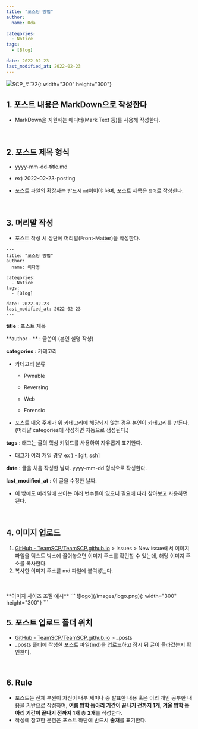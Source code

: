 ```yaml
---
title: "포스팅 방법"
author:
  name: 0da

categories:
  - Notice
tags:
  - [Blog] 

date: 2022-02-23
last_modified_at: 2022-02-23
---
```


![SCP_로고2](https://user-images.githubusercontent.com/40850499/155840616-9495ecf5-5d3c-4027-ae17-6354a8b3026d.jpg){: width="300" height="300"}

## 1. 포스트 내용은 MarkDown으로 작성한다

- MarkDown을 지원하는 에디터(Mark Text 등)를 사용해 작성한다.

<br>

## 2. 포스트 제목 형식

- yyyy-mm-dd-title.md
  
- ex) 2022-02-23-posting
  
- 포스트 파일의 확장자는 반드시 `md`이어야 하며, 포스트 제목은 `영어`로 작성한다.

<br>

## 3. 머리말 작성

- 포스트 작성 시 상단에 머리말(Front-Matter)을 작성한다.

```
---
title: "포스팅 방법"
author:
  name: 이다영

categories:
  - Notice
tags:
  - [Blog] 

date: 2022-02-23
last_modified_at: 2022-02-23
---
```

**title** : 포스트 제목

**author - ** : 글쓴이 (본인 실명 작성)

**categories** : 카테고리

- 카테고리 분류
  
  - Pwnable
    
  - Reversing
    
  - Web
    
  - Forensic
    
- 포스트 내용 주제가 위 카테고리에 해당되지 않는 경우 본인이 카테고리를 만든다. (머리말 categories에 작성하면 자동으로 생성된다.)

**tags** : 태그는 글의 핵심 키워드를 사용하여 자유롭게 표기한다.

- 태그가 여러 개일 경우 ex ) - [git, ssh]

**date** : 글을 처음 작성한 날짜. yyyy-mm-dd 형식으로 작성한다.

**last_modified_at** : 이 글을 수정한 날짜.
<br>
- 이 밖에도 머리말에 쓰이는 여러 변수들이 있으니 필요에 따라 찾아보고 사용하면 된다.

<br>

## 4. 이미지 업로드
1. [GitHub - TeamSCP/TeamSCP.github.io](https://github.com/TeamSCP/TeamSCP.github.io) > Issues > New issue에서 이미지 파일을 텍스트 박스에 끌어놓으면 이미지 주소를 확인할 수 있는데, 해당 이미지 주소를 복사한다.
2. 복사한 이미지 주소를 md 파일에 붙여넣는다.
<br>
<br>
**이미지 사이즈 조절 예시**
```
![logo](/images/logo.png){: width="300" height="300"}
```

<br>

## 5. 포스트 업로드 폴더 위치
- [GitHub - TeamSCP/TeamSCP.github.io](https://github.com/TeamSCP/TeamSCP.github.io) > _posts
- _posts 폴더에 작성한 포스트 파일(md)을 업로드하고 잠시 뒤 글이 올라갔는지 확인한다.

<br>

## 6. Rule
- 포스트는 전체 부원이 자신이 내부 세미나 중 발표한 내용 혹은 이외 개인 공부한 내용을 기반으로 작성하며, **여름 방학 동아리 기간이 끝나기 전까지 1개**, **겨울 방학 동아리 기간이 끝나기 전까지 1개** 총 **2개**를 작성한다.
- 작성에 참고한 문헌은 포스트 하단에 반드시 **출처**를 표기한다.
